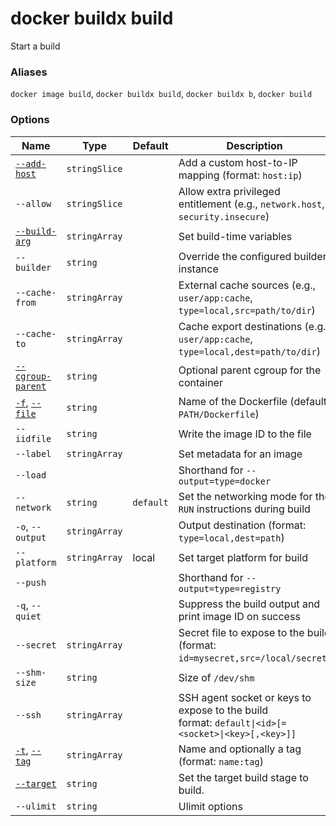# docker buildx build

<!---MARKER_GEN_START-->
Start a build

### Aliases

`docker image build`, `docker buildx build`, `docker buildx b`, `docker build`

### Options

| Name | Type | Default | Description |
| --- | --- | --- | --- |
| [`--add-host`](https://docs.docker.com/engine/reference/commandline/build/#add-entries-to-container-hosts-file---add-host) | `stringSlice` |  | Add a custom host-to-IP mapping (format: `host:ip`) |
| `--allow` | `stringSlice` |  | Allow extra privileged entitlement (e.g., `network.host`, `security.insecure`) |
| [`--build-arg`](https://docs.docker.com/engine/reference/commandline/build/#set-build-time-variables---build-arg) | `stringArray` |  | Set build-time variables |
| `--builder` | `string` |  | Override the configured builder instance |
| `--cache-from` | `stringArray` |  | External cache sources (e.g., `user/app:cache`, `type=local,src=path/to/dir`) |
| `--cache-to` | `stringArray` |  | Cache export destinations (e.g., `user/app:cache`, `type=local,dest=path/to/dir`) |
| [`--cgroup-parent`](https://docs.docker.com/engine/reference/commandline/build/#use-a-custom-parent-cgroup---cgroup-parent) | `string` |  | Optional parent cgroup for the container |
| [`-f`](https://docs.docker.com/engine/reference/commandline/build/#specify-a-dockerfile--f), [`--file`](https://docs.docker.com/engine/reference/commandline/build/#specify-a-dockerfile--f) | `string` |  | Name of the Dockerfile (default: `PATH/Dockerfile`) |
| `--iidfile` | `string` |  | Write the image ID to the file |
| `--label` | `stringArray` |  | Set metadata for an image |
| `--load` |  |  | Shorthand for `--output=type=docker` |
| `--network` | `string` | `default` | Set the networking mode for the `RUN` instructions during build |
| `-o`, `--output` | `stringArray` |  | Output destination (format: `type=local,dest=path`) |
| `--platform` | `stringArray` | local | Set target platform for build |
| `--push` |  |  | Shorthand for `--output=type=registry` |
| `-q`, `--quiet` |  |  | Suppress the build output and print image ID on success |
| `--secret` | `stringArray` |  | Secret file to expose to the build (format: `id=mysecret,src=/local/secret`) |
| `--shm-size` | `string` |  | Size of `/dev/shm` |
| `--ssh` | `stringArray` |  | SSH agent socket or keys to expose to the build<br>format: `default\|<id>[=<socket>\|<key>[,<key>]]` |
| [`-t`](https://docs.docker.com/engine/reference/commandline/build/#tag-an-image--t), [`--tag`](https://docs.docker.com/engine/reference/commandline/build/#tag-an-image--t) | `stringArray` |  | Name and optionally a tag (format: `name:tag`) |
| [`--target`](https://docs.docker.com/engine/reference/commandline/build/#specifying-target-build-stage---target) | `string` |  | Set the target build stage to build. |
| `--ulimit` | `string` |  | Ulimit options |


<!---MARKER_GEN_END-->

